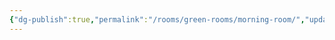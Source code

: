 ```yaml
---
{"dg-publish":true,"permalink":"/rooms/green-rooms/morning-room/","updated":"2025-04-12T16:06:02.712+01:00"}
---
```

